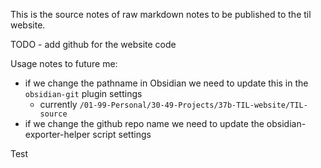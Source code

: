 This is the source notes of raw markdown notes to be published to the til website.

TODO - add github for the website code

Usage notes to future me:
- if we change the pathname in Obsidian we need to update this in the `obsidian-git` plugin settings
	- currently `/01-99-Personal/30-49-Projects/37b-TIL-website/TIL-source`
 - if we change the github repo name we need to update the obsidian-exporter-helper script settings

Test
